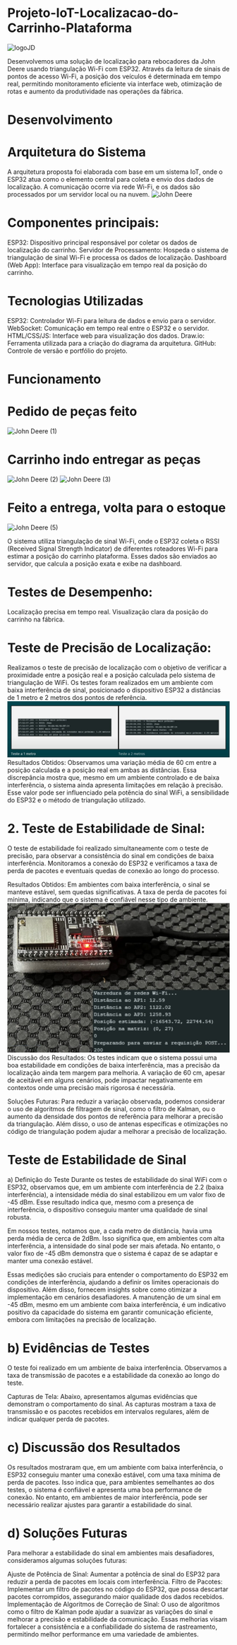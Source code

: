 # Projeto-IoT-Localizacao-do-Carrinho-Plataforma
![logoJD](https://github.com/user-attachments/assets/e011641c-6f20-4fcd-b0ac-6c3bde74d0a6)

 Desenvolvemos uma solução de localização para rebocadores da John Deere usando triangulação Wi-Fi com ESP32. Através da leitura de sinais de pontos de acesso Wi-Fi, a posição dos veículos é determinada em tempo real, permitindo monitoramento eficiente via interface web, otimização de rotas e aumento da produtividade nas operações da fábrica.
# Desenvolvimento
 # Arquitetura do Sistema
  A arquitetura proposta foi elaborada com base em um sistema IoT, onde o ESP32 atua como o elemento central para coleta e envio dos dados de localização. A comunicação ocorre via rede Wi-Fi, e os dados são processados por um servidor local ou na nuvem.
  ![John Deere](https://github.com/user-attachments/assets/0b59af4f-719c-49e8-a7d9-f9a46e8babba)
 
 # Componentes principais:
  ESP32: Dispositivo principal responsável por coletar os dados de localização do carrinho.
  Servidor de Processamento: Hospeda o sistema de triangulação de sinal Wi-Fi e processa os dados de localização.
  Dashboard (Web App): Interface para visualização em tempo real da posição do carrinho.
# Tecnologias Utilizadas
 ESP32: Controlador Wi-Fi para leitura de dados e envio para o servidor.
 WebSocket: Comunicação em tempo real entre o ESP32 e o servidor.
 HTML/CSS/JS: Interface web para visualização dos dados.
 Draw.io: Ferramenta utilizada para a criação do diagrama da arquitetura.
 GitHub: Controle de versão e portfólio do projeto.
# Funcionamento
 # Pedido de peças feito
 
 ![John Deere (1)](https://github.com/user-attachments/assets/c5f051c7-4f3d-4cf7-b1d4-36632bf4eaf4)
 
 # Carrinho indo entregar as peças 
 
 ![John Deere (2)](https://github.com/user-attachments/assets/30add42b-72e8-488c-9b79-b0d80fad1f3f)
 ![John Deere (3)](https://github.com/user-attachments/assets/e374ab92-9d37-4ecb-ba24-f75a1950e54c)

# Feito a entrega, volta para o estoque

 ![John Deere (5)](https://github.com/user-attachments/assets/3108be6e-ac76-40ab-8597-6cb6873a57ed)
 
 O sistema utiliza triangulação de sinal Wi-Fi, onde o ESP32 coleta o RSSI (Received Signal Strength Indicator) de diferentes roteadores Wi-Fi para estimar a posição do carrinho plataforma. Esses dados são enviados ao servidor, que calcula a posição exata e exibe na dashboard.

# Testes de Desempenho:
  Localização precisa em tempo real.
  Visualização clara da posição do carrinho na fábrica.
  
 # Teste de Precisão de Localização: 
  Realizamos o teste de precisão de localização com o objetivo de verificar a proximidade entre a posição real e a posição calculada pelo sistema de triangulação de WiFi. Os testes foram realizados em um ambiente com baixa interferência de sinal, posicionado o dispositivo ESP32 a distâncias de 1 metro e 2 metros dos pontos de referência.
  ![ImagemTest)](assets/ImagemTest.jpeg)
 Resultados Obtidos:
 Observamos uma variação média de 60 cm entre a posição calculada e a posição real em ambas as distâncias. Essa discrepância mostra que, mesmo em um ambiente controlado e de baixa interferência, o sistema ainda apresenta limitações em relação à precisão. Esse valor pode ser influenciado pela potência do sinal WiFi, a sensibilidade do ESP32 e o método de triangulação utilizado.
 
# 2. Teste de Estabilidade de Sinal:
  O teste de estabilidade foi realizado simultaneamente com o teste de precisão, para observar a consistência do sinal em condições de baixa interferência. Monitoramos a conexão do ESP32 e verificamos a taxa de perda de pacotes e eventuais quedas de conexão ao longo do processo.

  Resultados Obtidos:
  Em ambientes com baixa interferência, o sinal se manteve estável, sem quedas significativas. A taxa de perda de pacotes foi mínima, indicando que o sistema é confiável nesse tipo de ambiente.
   ![EspFuncionando)](assets/EspFuncionando.jpeg)
 Discussão dos Resultados:
  Os testes indicam que o sistema possui uma boa estabilidade em condições de baixa interferência, mas a precisão da localização ainda tem margem para melhoria. A variação de 60 cm, apesar de aceitável em alguns cenários, pode impactar negativamente em contextos onde uma precisão mais rigorosa é necessária.

 Soluções Futuras:
  Para reduzir a variação observada, podemos considerar o uso de algoritmos de filtragem de sinal, como o filtro de Kalman, ou o aumento da densidade dos pontos de referência para melhorar a precisão da triangulação. Além disso, o uso de antenas específicas e otimizações no código de triangulação podem ajudar a melhorar a precisão de localização.


# Teste de Estabilidade de Sinal
a) Definição do Teste
 Durante os testes de estabilidade do sinal WiFi com o ESP32, observamos que, em um ambiente com interferência de 2.2 (baixa interferência), a intensidade média do sinal estabilizou em um valor fixo de -45 dBm. Esse resultado indica que, mesmo com a presença de interferência, o dispositivo conseguiu manter uma qualidade de sinal robusta.

 Em nossos testes, notamos que, a cada metro de distância, havia uma perda média de cerca de 2dBm. Isso significa que, em ambientes com alta interferência, a intensidade do sinal pode ser mais afetada. No entanto, o valor fixo de -45 dBm demonstra que o sistema é capaz de se adaptar e manter uma conexão estável.

 Essas medições são cruciais para entender o comportamento do ESP32 em condições de interferência, ajudando a definir os limites operacionais do dispositivo. Além disso, fornecem insights sobre como otimizar a implementação em cenários desafiadores. A manutenção de um sinal em -45 dBm, mesmo em um ambiente com baixa interferência, é um indicativo positivo da capacidade do sistema em garantir comunicação eficiente, embora com limitações na precisão de localização.

# b) Evidências de Testes
 O teste foi realizado em um ambiente de baixa interferência. Observamos a taxa de transmissão de pacotes e a estabilidade da conexão ao longo do teste.

Capturas de Tela: Abaixo, apresentamos algumas evidências que demonstram o comportamento do sinal. As capturas mostram a taxa de transmissão e os pacotes recebidos em intervalos regulares, além de indicar qualquer perda de pacotes.

# c) Discussão dos Resultados
 Os resultados mostraram que, em um ambiente com baixa interferência, o ESP32 conseguiu manter uma conexão estável, com uma taxa mínima de perda de pacotes. Isso indica que, para ambientes semelhantes ao dos testes, o sistema é confiável e apresenta uma boa performance de conexão. No entanto, em ambientes de maior interferência, pode ser necessário realizar ajustes para garantir a estabilidade do sinal.

# d) Soluções Futuras
 Para melhorar a estabilidade do sinal em ambientes mais desafiadores, consideramos algumas soluções futuras:

Ajuste de Potência de Sinal: Aumentar a potência de sinal do ESP32 para reduzir a perda de pacotes em locais com interferência.
Filtro de Pacotes: Implementar um filtro de pacotes no código do ESP32, que possa descartar pacotes corrompidos, assegurando maior qualidade dos dados recebidos.
Implementação de Algoritmos de Correção de Sinal: O uso de algoritmos como o filtro de Kalman pode ajudar a suavizar as variações do sinal e melhorar a precisão e estabilidade da comunicação.
Essas melhorias visam fortalecer a consistência e a confiabilidade do sistema de rastreamento, permitindo melhor performance em uma variedade de ambientes.


